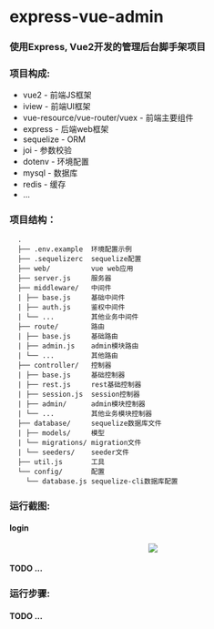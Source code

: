 # express-vue-admin

### 使用Express, Vue2开发的管理后台脚手架项目

### 项目构成:

* vue2 - 前端JS框架
* iview - 前端UI框架
* vue-resource/vue-router/vuex - 前端主要组件
* express - 后端web框架
* sequelize - ORM
* joi - 参数校验
* dotenv - 环境配置
* mysql - 数据库
* redis - 缓存
* ...


### 项目结构：

      .
      ├── .env.example  环境配置示例
      ├── .sequelizerc  sequelize配置
      ├── web/          vue web应用
      ├── server.js     服务器
      ├── middleware/   中间件
      | ├── base.js     基础中间件
      | ├── auth.js     鉴权中间件
      | └── ...         其他业务中间件
      ├── route/        路由
      | ├── base.js     基础路由
      | ├── admin.js    admin模块路由
      | └── ...         其他路由
      ├── controller/   控制器
      | ├── base.js     基础控制器
      | ├── rest.js     rest基础控制器
      | ├── session.js  session控制器
      | ├── admin/      admin模块控制器
      | └── ...         其他业务模块控制器
      ├── database/     sequelize数据库文件
      | ├── models/     模型
      | └── migrations/ migration文件
      | └── seeders/    seeder文件
      ├── util.js       工具
      └── config/       配置
        └── database.js sequelize-cli数据库配置

### 运行截图:

#### login

<p align="center">
<kbd>
  <img src="https://raw.github.com/jarontai/express-vue-admin/master/screenshots/login.png">
</kbd>
</p>

#### TODO ...

### 运行步骤:

#### TODO ...
